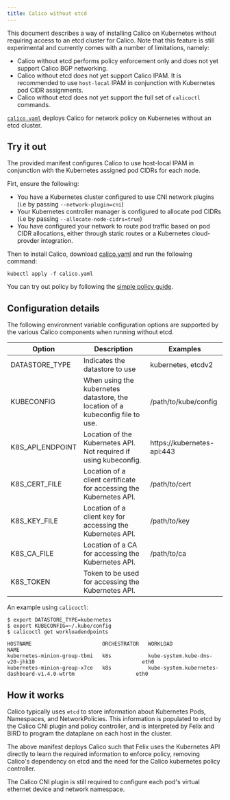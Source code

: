 ```yaml
---
title: Calico without etcd 
---
```


This document describes a way of installing Calico on Kubernetes without requiring access to an etcd cluster for Calico.  Note that this feature is 
still experimental and currently comes with a number of limitations, namely:

- Calico without etcd performs policy enforcement only and does not yet support Calico BGP networking.
- Calico without etcd does not yet support Calico IPAM.  It is recommended to use `host-local` IPAM in conjunction with Kubernetes pod CIDR assignments.
- Calico without etcd does not yet support the full set of `calicoctl` commands.

[`calico.yaml`](calico.yaml) deploys Calico for network policy on Kubernetes without an etcd cluster.

## Try it out

The provided manifest configures Calico to use host-local IPAM in conjunction with the Kubernetes assigned
pod CIDRs for each node.  

Firt, ensure the following:

- You have a Kubernetes cluster configured to use CNI network plugins (i.e by passing `--network-plugin=cni`)
- Your Kubernetes controller manager is configured to allocate pod CIDRs (i.e by passing `--allocate-node-cidrs=true`)
- You have configured your network to route pod traffic based on pod CIDR allocations, either through static routes or a Kubernetes cloud-provder integration.

Then to install Calico, download [calico.yaml](calico.yaml) and run the following command:

```shell
kubectl apply -f calico.yaml
```

You can try out policy by following the [simple policy guide](../../../tutorials/simple-policy).

## Configuration details

The following environment variable configuration options are supported by the various Calico components when running without etcd.

| Option                 | Description    | Examples
|------------------------|----------------|----------
| DATASTORE_TYPE         | Indicates the datastore to use | kubernetes, etcdv2 
| KUBECONFIG             | When using the kubernetes datastore, the location of a kubeconfig file to use. | /path/to/kube/config 
| K8S_API_ENDPOINT       | Location of the Kubernetes API.  Not required if using kubeconfig. | https://kubernetes-api:443 
| K8S_CERT_FILE          | Location of a client certificate for accessing the Kubernetes API. | /path/to/cert 
| K8S_KEY_FILE           | Location of a client key for accessing the Kubernetes API. | /path/to/key 
| K8S_CA_FILE            | Location of a CA for accessing the Kubernetes API. | /path/to/ca 
| K8S_TOKEN              | Token to be used for accessing the Kubernetes API. |  

An example using `calicoctl`:

```shell
$ export DATASTORE_TYPE=kubernetes
$ export KUBECONFIG=~/.kube/config
$ calicoctl get workloadendpoints

HOSTNAME                       ORCHESTRATOR   WORKLOAD                                                         NAME
kubernetes-minion-group-tbmi   k8s            kube-system.kube-dns-v20-jhk10                                   eth0
kubernetes-minion-group-x7ce   k8s            kube-system.kubernetes-dashboard-v1.4.0-wtrtm                    eth0
```

## How it works

Calico typically uses `etcd` to store information about Kubernetes Pods, Namespaces, and NetworkPolicies.  This information
is populated to etcd by the Calico CNI plugin and policy controller, and is interpreted by Felix and BIRD to program the dataplane on 
each host in the cluster.

The above manifest deploys Calico such that Felix uses the Kubernetes API directly to learn the required information to enforce policy, 
removing Calico's dependency on etcd and the need for the Calico kubernetes policy controller. 

The Calico CNI plugin is still required to configure each pod's virtual ethernet device and network namespace.

